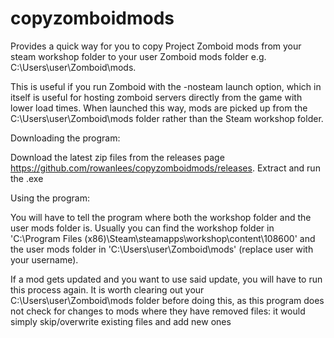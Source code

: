 # copyzomboidmods
Provides a quick way for you to copy Project Zomboid mods from your steam workshop folder to your user Zomboid mods folder e.g. C:\Users\user\Zomboid\mods.

This is useful if you run Zomboid with the -nosteam launch option, which in itself is useful for hosting zomboid servers directly from the game with lower load times. When launched this way, mods are picked up from the C:\Users\user\Zomboid\mods folder rather than the Steam workshop folder.

Downloading the program:

Download the latest zip files from the releases page https://github.com/rowanlees/copyzomboidmods/releases. Extract and run the .exe

Using the program:

You will have to tell the program where both the workshop folder and the user mods folder is. Usually you can find the workshop folder in 'C:\Program Files (x86)\Steam\steamapps\workshop\content\108600' and the user mods folder in 'C:\Users\user\Zomboid\mods' (replace user with your username).

If a mod gets updated and you want to use said update, you will have to run this process again. It is worth clearing out your C:\Users\user\Zomboid\mods folder before doing this, as this program does not check for changes to mods where they have removed files: it would simply skip/overwrite existing files and add new ones
